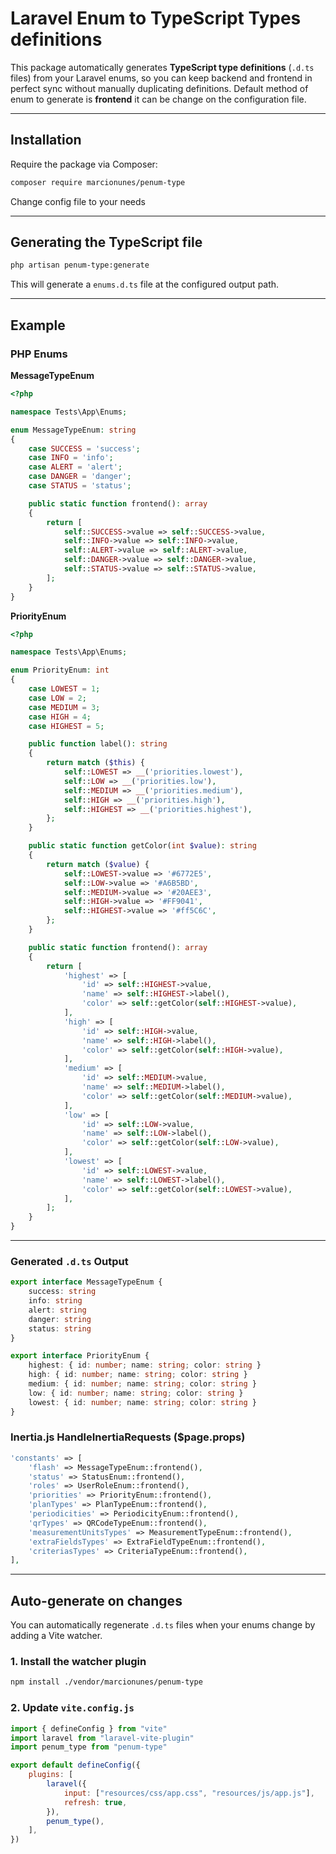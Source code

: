# Laravel Enum to TypeScript Types definitions

This package automatically generates **TypeScript type definitions** (`.d.ts` files) from your Laravel enums, so you can keep backend and frontend in perfect sync without manually duplicating definitions. Default method of enum to generate is **frontend** it can be change on the configuration file.

---

## Installation

Require the package via Composer:

```bash
composer require marcionunes/penum-type
```

Change config file to your needs

---

## Generating the TypeScript file

```bash
php artisan penum-type:generate
```

This will generate a `enums.d.ts` file at the configured output path.

---

## Example

### PHP Enums

**MessageTypeEnum**

```php
<?php

namespace Tests\App\Enums;

enum MessageTypeEnum: string
{
    case SUCCESS = 'success';
    case INFO = 'info';
    case ALERT = 'alert';
    case DANGER = 'danger';
    case STATUS = 'status';

    public static function frontend(): array
    {
        return [
            self::SUCCESS->value => self::SUCCESS->value,
            self::INFO->value => self::INFO->value,
            self::ALERT->value => self::ALERT->value,
            self::DANGER->value => self::DANGER->value,
            self::STATUS->value => self::STATUS->value,
        ];
    }
}
```

**PriorityEnum**

```php
<?php

namespace Tests\App\Enums;

enum PriorityEnum: int
{
    case LOWEST = 1;
    case LOW = 2;
    case MEDIUM = 3;
    case HIGH = 4;
    case HIGHEST = 5;

    public function label(): string
    {
        return match ($this) {
            self::LOWEST => __('priorities.lowest'),
            self::LOW => __('priorities.low'),
            self::MEDIUM => __('priorities.medium'),
            self::HIGH => __('priorities.high'),
            self::HIGHEST => __('priorities.highest'),
        };
    }

    public static function getColor(int $value): string
    {
        return match ($value) {
            self::LOWEST->value => '#6772E5',
            self::LOW->value => '#A6B5BD',
            self::MEDIUM->value => '#20AEE3',
            self::HIGH->value => '#FF9041',
            self::HIGHEST->value => '#ff5C6C',
        };
    }

    public static function frontend(): array
    {
        return [
            'highest' => [
                'id' => self::HIGHEST->value,
                'name' => self::HIGHEST->label(),
                'color' => self::getColor(self::HIGHEST->value),
            ],
            'high' => [
                'id' => self::HIGH->value,
                'name' => self::HIGH->label(),
                'color' => self::getColor(self::HIGH->value),
            ],
            'medium' => [
                'id' => self::MEDIUM->value,
                'name' => self::MEDIUM->label(),
                'color' => self::getColor(self::MEDIUM->value),
            ],
            'low' => [
                'id' => self::LOW->value,
                'name' => self::LOW->label(),
                'color' => self::getColor(self::LOW->value),
            ],
            'lowest' => [
                'id' => self::LOWEST->value,
                'name' => self::LOWEST->label(),
                'color' => self::getColor(self::LOWEST->value),
            ],
        ];
    }
}
```

---

### Generated `.d.ts` Output

```ts
export interface MessageTypeEnum {
	success: string
	info: string
	alert: string
	danger: string
	status: string
}

export interface PriorityEnum {
	highest: { id: number; name: string; color: string }
	high: { id: number; name: string; color: string }
	medium: { id: number; name: string; color: string }
	low: { id: number; name: string; color: string }
	lowest: { id: number; name: string; color: string }
}
```

### Inertia.js HandleInertiaRequests ($page.props)

```php
'constants' => [
    'flash' => MessageTypeEnum::frontend(),
    'status' => StatusEnum::frontend(),
    'roles' => UserRoleEnum::frontend(),
    'priorities' => PriorityEnum::frontend(),
    'planTypes' => PlanTypeEnum::frontend(),
    'periodicities' => PeriodicityEnum::frontend(),
    'qrTypes' => QRCodeTypeEnum::frontend(),
    'measurementUnitsTypes' => MeasurementTypeEnum::frontend(),
    'extraFieldsTypes' => ExtraFieldTypeEnum::frontend(),
    'criteriasTypes' => CriteriaTypeEnum::frontend(),
],
```

---

## Auto-generate on changes

You can automatically regenerate `.d.ts` files when your enums change by adding a Vite watcher.

### 1. Install the watcher plugin

```bash
npm install ./vendor/marcionunes/penum-type
```

### 2. Update `vite.config.js`

```js
import { defineConfig } from "vite"
import laravel from "laravel-vite-plugin"
import penum_type from "penum-type"

export default defineConfig({
	plugins: [
		laravel({
			input: ["resources/css/app.css", "resources/js/app.js"],
			refresh: true,
		}),
		penum_type(),
	],
})
```
